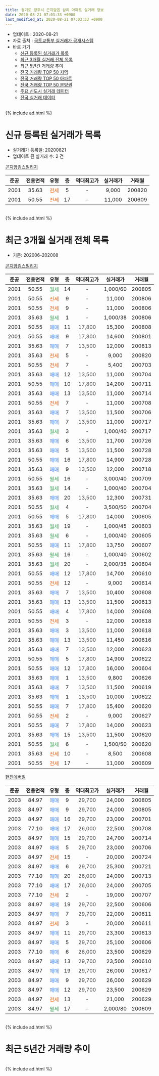 ```yaml
---
title: 경기도 광주시 곤지암읍 삼리 아파트 실거래 정보
date: 2020-08-21 07:03:33 +0900
last_modified_at: 2020-08-21 07:03:33 +0900
---
```


* 업데이트 : 2020-08-21
* 자료 출처 : [국토교통부 실거래가 공개시스템](http://rt.molit.go.kr)
* 바로 가기
    * [신규 등록된 실거래가 목록](#신규-등록된-실거래가-목록)
    * [최근 3개월 실거래 전체 목록](#최근-3개월-실거래-전체-목록)
    * [최근 5년간 거래량 추이](#최근-5년간-거래량-추이)
    * [전국 거래량 TOP 50 지역](https://inasie.github.io/apt-trade-info/최근-3개월-전국에서-가장-거래가-많이-발생한-지역)
    * [전국 거래량 TOP 50 아파트](https://inasie.github.io/apt-trade-info/최근-3개월-전국에서-가장-거래가-많이-발생한-아파트)
    * [전국 거래량 TOP 50 분양권](https://inasie.github.io/apt-trade-info/최근-3개월-전국에서-가장-거래가-많이-발생한-분양권)
    * [주요 신도시 실거래 데이터](https://inasie.github.io/apt-trade-info/주요-신도시)
    * [전국 실거래 데이터](https://inasie.github.io/apt-trade-info/전국)
<br>
{% include ad.html %}
<br>

# 신규 등록된 실거래가 목록
* 실거래가 등록일: 20200821
* 업데이트 된 실거래 수: 2 건


[곤지암킴스빌리지](https://search.naver.com/search.naver?query=%EA%B2%BD%EA%B8%B0%EB%8F%84+%EA%B4%91%EC%A3%BC%EC%8B%9C+%EA%B3%A4%EC%A7%80%EC%95%94%EC%9D%8D+%EC%82%BC%EB%A6%AC+%EA%B3%A4%EC%A7%80%EC%95%94%ED%82%B4%EC%8A%A4%EB%B9%8C%EB%A6%AC%EC%A7%80)

|준공|전용면적|유형|층|역대최고가|실거래가|거래월|
|:---:|:---:|:---:|:---:|:---:|:---:|:---:|
|2001|35.63|<span style="color:#ff5a00">전세</span>|5|<span style="color:#444444">-</span>|9,000|200820|
|2001|50.55|<span style="color:#ff5a00">전세</span>|17|<span style="color:#444444">-</span>|11,000|200609|


<br>
{% include ad.html %}
<br>

# 최근 3개월 실거래 전체 목록
* 기준: 202006-202008


[곤지암킴스빌리지](https://search.naver.com/search.naver?query=%EA%B2%BD%EA%B8%B0%EB%8F%84+%EA%B4%91%EC%A3%BC%EC%8B%9C+%EA%B3%A4%EC%A7%80%EC%95%94%EC%9D%8D+%EC%82%BC%EB%A6%AC+%EA%B3%A4%EC%A7%80%EC%95%94%ED%82%B4%EC%8A%A4%EB%B9%8C%EB%A6%AC%EC%A7%80)

|준공|전용면적|유형|층|역대최고가|실거래가|거래월|
|:---:|:---:|:---:|:---:|:---:|:---:|:---:|
|2001|50.55|<span style="color:#34a853">월세</span>|14|<span style="color:#444444">-</span>|1,000/60|200805|
|2001|50.55|<span style="color:#ff5a00">전세</span>|9|<span style="color:#444444">-</span>|11,000|200806|
|2001|50.55|<span style="color:#ff5a00">전세</span>|9|<span style="color:#444444">-</span>|11,000|200806|
|2001|35.63|<span style="color:#34a853">월세</span>|1|<span style="color:#444444">-</span>|1,000/38|200806|
|2001|50.55|<span style="color:#4285f3">매매</span>|11|<span style="color:#444444">17,800</span>|15,300|200808|
|2001|50.55|<span style="color:#4285f3">매매</span>|9|<span style="color:#444444">17,800</span>|14,600|200801|
|2001|35.63|<span style="color:#4285f3">매매</span>|7|<span style="color:#444444">13,500</span>|12,000|200813|
|2001|35.63|<span style="color:#ff5a00">전세</span>|5|<span style="color:#444444">-</span>|9,000|200820|
|2001|50.55|<span style="color:#ff5a00">전세</span>|7|<span style="color:#444444">-</span>|5,400|200703|
|2001|35.63|<span style="color:#4285f3">매매</span>|12|<span style="color:#444444">13,500</span>|11,000|200704|
|2001|50.55|<span style="color:#4285f3">매매</span>|10|<span style="color:#444444">17,800</span>|14,200|200711|
|2001|35.63|<span style="color:#4285f3">매매</span>|13|<span style="color:#444444">13,500</span>|11,000|200714|
|2001|50.55|<span style="color:#ff5a00">전세</span>|7|<span style="color:#444444">-</span>|11,000|200708|
|2001|35.63|<span style="color:#4285f3">매매</span>|7|<span style="color:#444444">13,500</span>|11,500|200706|
|2001|35.63|<span style="color:#4285f3">매매</span>|7|<span style="color:#444444">13,500</span>|11,000|200717|
|2001|35.63|<span style="color:#34a853">월세</span>|3|<span style="color:#444444">-</span>|1,000/40|200717|
|2001|35.63|<span style="color:#4285f3">매매</span>|6|<span style="color:#444444">13,500</span>|11,700|200726|
|2001|35.63|<span style="color:#4285f3">매매</span>|5|<span style="color:#444444">13,500</span>|11,500|200728|
|2001|50.55|<span style="color:#4285f3">매매</span>|16|<span style="color:#444444">17,800</span>|14,900|200728|
|2001|35.63|<span style="color:#4285f3">매매</span>|9|<span style="color:#444444">13,500</span>|12,000|200718|
|2001|50.55|<span style="color:#34a853">월세</span>|16|<span style="color:#444444">-</span>|3,000/40|200709|
|2001|35.63|<span style="color:#34a853">월세</span>|14|<span style="color:#444444">-</span>|1,000/40|200704|
|2001|35.63|<span style="color:#4285f3">매매</span>|20|<span style="color:#444444">13,500</span>|12,300|200731|
|2001|50.55|<span style="color:#34a853">월세</span>|4|<span style="color:#444444">-</span>|3,500/50|200704|
|2001|50.55|<span style="color:#4285f3">매매</span>|5|<span style="color:#444444">17,800</span>|14,000|200605|
|2001|35.63|<span style="color:#34a853">월세</span>|19|<span style="color:#444444">-</span>|1,000/45|200603|
|2001|35.63|<span style="color:#34a853">월세</span>|6|<span style="color:#444444">-</span>|1,000/40|200605|
|2001|50.55|<span style="color:#4285f3">매매</span>|11|<span style="color:#444444">17,800</span>|13,750|200607|
|2001|35.63|<span style="color:#34a853">월세</span>|16|<span style="color:#444444">-</span>|1,000/40|200602|
|2001|35.63|<span style="color:#34a853">월세</span>|20|<span style="color:#444444">-</span>|2,000/35|200604|
|2001|50.55|<span style="color:#4285f3">매매</span>|12|<span style="color:#444444">17,800</span>|14,700|200610|
|2001|50.55|<span style="color:#ff5a00">전세</span>|12|<span style="color:#444444">-</span>|9,000|200614|
|2001|35.63|<span style="color:#4285f3">매매</span>|7|<span style="color:#444444">13,500</span>|10,400|200608|
|2001|35.63|<span style="color:#4285f3">매매</span>|13|<span style="color:#444444">13,500</span>|11,500|200613|
|2001|50.55|<span style="color:#4285f3">매매</span>|4|<span style="color:#444444">17,800</span>|14,000|200608|
|2001|50.55|<span style="color:#ff5a00">전세</span>|3|<span style="color:#444444">-</span>|12,000|200618|
|2001|35.63|<span style="color:#4285f3">매매</span>|3|<span style="color:#444444">13,500</span>|11,000|200618|
|2001|35.63|<span style="color:#4285f3">매매</span>|13|<span style="color:#444444">13,500</span>|11,450|200616|
|2001|35.63|<span style="color:#4285f3">매매</span>|7|<span style="color:#444444">13,500</span>|12,000|200623|
|2001|50.55|<span style="color:#4285f3">매매</span>|5|<span style="color:#444444">17,800</span>|14,900|200622|
|2001|50.55|<span style="color:#4285f3">매매</span>|12|<span style="color:#444444">17,800</span>|16,000|200604|
|2001|35.63|<span style="color:#4285f3">매매</span>|1|<span style="color:#444444">13,500</span>|9,800|200626|
|2001|35.63|<span style="color:#4285f3">매매</span>|7|<span style="color:#444444">13,500</span>|11,500|200619|
|2001|35.63|<span style="color:#4285f3">매매</span>|1|<span style="color:#444444">13,500</span>|10,000|200622|
|2001|50.55|<span style="color:#4285f3">매매</span>|7|<span style="color:#444444">17,800</span>|15,400|200620|
|2001|50.55|<span style="color:#ff5a00">전세</span>|2|<span style="color:#444444">-</span>|9,000|200627|
|2001|50.55|<span style="color:#4285f3">매매</span>|7|<span style="color:#444444">17,800</span>|14,000|200623|
|2001|35.63|<span style="color:#4285f3">매매</span>|15|<span style="color:#444444">13,500</span>|11,500|200620|
|2001|50.55|<span style="color:#34a853">월세</span>|6|<span style="color:#444444">-</span>|1,500/50|200620|
|2001|35.63|<span style="color:#ff5a00">전세</span>|10|<span style="color:#444444">-</span>|8,500|200608|
|2001|50.55|<span style="color:#ff5a00">전세</span>|17|<span style="color:#444444">-</span>|11,000|200609|


<script async src="//pagead2.googlesyndication.com/pagead/js/adsbygoogle.js"></script>
<!-- 기본 -->
<ins class="adsbygoogle"
     style="display:block"
     data-ad-client="ca-pub-2446590836940007"
     data-ad-slot="1659523306"
     data-ad-format="auto"
     data-full-width-responsive="true"></ins>
<script>
(adsbygoogle = window.adsbygoogle || []).push({});
</script>


[현진에버빌](https://search.naver.com/search.naver?query=%EA%B2%BD%EA%B8%B0%EB%8F%84+%EA%B4%91%EC%A3%BC%EC%8B%9C+%EA%B3%A4%EC%A7%80%EC%95%94%EC%9D%8D+%EC%82%BC%EB%A6%AC+%ED%98%84%EC%A7%84%EC%97%90%EB%B2%84%EB%B9%8C)

|준공|전용면적|유형|층|역대최고가|실거래가|거래월|
|:---:|:---:|:---:|:---:|:---:|:---:|:---:|
|2003|84.97|<span style="color:#4285f3">매매</span>|9|<span style="color:#444444">29,700</span>|24,000|200805|
|2003|84.97|<span style="color:#4285f3">매매</span>|9|<span style="color:#444444">29,700</span>|24,000|200805|
|2003|84.97|<span style="color:#4285f3">매매</span>|16|<span style="color:#444444">29,700</span>|23,000|200701|
|2003|77.10|<span style="color:#4285f3">매매</span>|17|<span style="color:#444444">26,000</span>|22,500|200708|
|2003|84.97|<span style="color:#4285f3">매매</span>|15|<span style="color:#444444">29,700</span>|24,700|200714|
|2003|84.97|<span style="color:#4285f3">매매</span>|5|<span style="color:#444444">29,700</span>|23,000|200706|
|2003|84.97|<span style="color:#ff5a00">전세</span>|15|<span style="color:#444444">-</span>|20,000|200724|
|2003|84.97|<span style="color:#4285f3">매매</span>|6|<span style="color:#444444">29,700</span>|25,300|200721|
|2003|77.10|<span style="color:#4285f3">매매</span>|20|<span style="color:#444444">26,000</span>|24,000|200713|
|2003|77.10|<span style="color:#4285f3">매매</span>|17|<span style="color:#444444">26,000</span>|24,000|200705|
|2003|77.10|<span style="color:#ff5a00">전세</span>|2|<span style="color:#444444">-</span>|19,000|200707|
|2003|84.97|<span style="color:#4285f3">매매</span>|19|<span style="color:#444444">29,700</span>|22,500|200606|
|2003|84.97|<span style="color:#4285f3">매매</span>|7|<span style="color:#444444">29,700</span>|22,000|200611|
|2003|84.97|<span style="color:#ff5a00">전세</span>|3|<span style="color:#444444">-</span>|20,000|200611|
|2003|84.97|<span style="color:#4285f3">매매</span>|11|<span style="color:#444444">29,700</span>|23,300|200613|
|2003|84.97|<span style="color:#4285f3">매매</span>|5|<span style="color:#444444">29,700</span>|25,100|200606|
|2003|77.10|<span style="color:#4285f3">매매</span>|6|<span style="color:#444444">26,000</span>|23,500|200629|
|2003|84.97|<span style="color:#4285f3">매매</span>|13|<span style="color:#444444">29,700</span>|23,500|200610|
|2003|84.97|<span style="color:#4285f3">매매</span>|19|<span style="color:#444444">29,700</span>|26,000|200617|
|2003|84.97|<span style="color:#4285f3">매매</span>|9|<span style="color:#444444">29,700</span>|26,000|200629|
|2003|84.97|<span style="color:#4285f3">매매</span>|12|<span style="color:#444444">29,700</span>|23,500|200629|
|2003|84.97|<span style="color:#ff5a00">전세</span>|13|<span style="color:#444444">-</span>|21,000|200629|
|2003|84.97|<span style="color:#34a853">월세</span>|17|<span style="color:#444444">-</span>|2,000/80|200609|


<br>
{% include ad.html %}
<br>

# 최근 5년간 거래량 추이


<div style="width:100%;">
    <canvas id="deal_progress" height="200"></canvas>
</div>

<script>
new Chart(document.getElementById("deal_progress"), {
    type: 'line',
    data: {
        labels: ['201508','201509','201510','201511','201512','201601','201602','201603','201604','201605','201606','201607','201608','201609','201610','201611','201612','201701','201702','201703','201704','201705','201706','201707','201708','201709','201710','201711','201712','201801','201802','201803','201804','201805','201806','201807','201808','201809','201810','201811','201812','201901','201902','201903','201904','201905','201906','201907','201908','201909','201910','201911','201912','202001','202002','202003','202004','202005','202006','202007','202008'],
        datasets: [{
            label: '매매',
            pointRadius: 1,
            data: [18, 9, 12, 7, 12, 8, 10, 11, 10, 6, 12, 8, 16, 8, 9, 11, 8, 7, 12, 12, 10, 5, 7, 8, 4, 7, 7, 5, 5, 10, 13, 15, 7, 3, 10, 7, 7, 7, 9, 6, 5, 8, 7, 3, 5, 7, 8, 7, 4, 8, 8, 7, 11, 7, 13, 18, 11, 14, 26, 17, 5],
            borderColor: "rgba(255, 201, 14, 1)",
            backgroundColor: "rgba(255, 201, 14, 0.5)",
            fill: false,
            lineTension: 0
        },{
            label: '전월세',
            pointRadius: 1,
            data: [17, 13, 21, 12, 7, 8, 18, 21, 16, 19, 9, 11, 13, 11, 17, 11, 14, 9, 18, 15, 15, 15, 16, 13, 9, 20, 10, 10, 6, 10, 11, 21, 10, 20, 9, 9, 8, 4, 9, 8, 13, 8, 6, 6, 18, 13, 14, 7, 8, 10, 12, 7, 8, 4, 15, 7, 10, 15, 13, 8, 5],
            borderColor: "rgba(0, 141, 185, 1)",
            backgroundColor: "rgba(0, 141, 185, 0.5)",
            fill: false,
            lineTension: 0
        }
        ]
    },
    options: {
        responsive: true,
        title: {
            display: false
        },
        tooltips: {
            mode: 'index',
            intersect: false
        },
        hover: {
            mode: 'nearest',
            intersect: true
        },
        scales: {
            xAxes: [{
                display: true,
                scaleLabel: {
                    display: true,
                    labelString: '년/월'
                }
            }],
            yAxes: [{
                display: true,
                ticks: {
                    suggestedMin: 0,
                },
                scaleLabel: {
                    display: true,
                    labelString: '실거래 수'
                }
            }]
        }
    }
});

</script>


<br>
{% include ad.html %}
<br>

